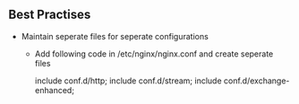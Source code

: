 ## Best Practises

+ Maintain seperate files for seperate configurations
    + Add following code in /etc/nginx/nginx.conf and create seperate files

        include conf.d/http;
        include conf.d/stream;
        include conf.d/exchange-enhanced;

